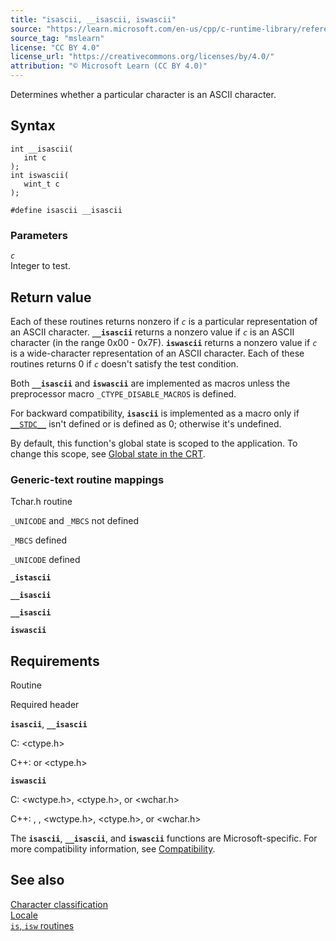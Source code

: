 ```yaml
---
title: "isascii, __isascii, iswascii"
source: "https://learn.microsoft.com/en-us/cpp/c-runtime-library/reference/isascii-isascii-iswascii?view=msvc-170"
source_tag: "mslearn"
license: "CC BY 4.0"
license_url: "https://creativecommons.org/licenses/by/4.0/"
attribution: "© Microsoft Learn (CC BY 4.0)"
---
```

Determines whether a particular character is an ASCII character.

## Syntax

```
int __isascii(
   int c
);
int iswascii(
   wint_t c
);

#define isascii __isascii
```

### Parameters

_`c`_  
Integer to test.

## Return value

Each of these routines returns nonzero if _`c`_ is a particular representation of an ASCII character. **`__isascii`** returns a nonzero value if _`c`_ is an ASCII character (in the range 0x00 - 0x7F). **`iswascii`** returns a nonzero value if _`c`_ is a wide-character representation of an ASCII character. Each of these routines returns 0 if _`c`_ doesn't satisfy the test condition.

Both **`__isascii`** and **`iswascii`** are implemented as macros unless the preprocessor macro `_CTYPE_DISABLE_MACROS` is defined.

For backward compatibility, **`isascii`** is implemented as a macro only if [`__STDC__`](https://learn.microsoft.com/en-us/cpp/preprocessor/predefined-macros?view=msvc-170) isn't defined or is defined as 0; otherwise it's undefined.

By default, this function's global state is scoped to the application. To change this scope, see [Global state in the CRT](https://learn.microsoft.com/en-us/cpp/c-runtime-library/global-state?view=msvc-170).

### Generic-text routine mappings

Tchar.h routine

`_UNICODE` and `_MBCS` not defined

`_MBCS` defined

`_UNICODE` defined

**`_istascii`**

**`__isascii`**

**`__isascii`**

**`iswascii`**

## Requirements

Routine

Required header

**`isascii`**, **`__isascii`**

C: <ctype.h>

C++: <cctype> or <ctype.h>

**`iswascii`**

C: <wctype.h>, <ctype.h>, or <wchar.h>

C++: <cwctype>, <cctype>, <wctype.h>, <ctype.h>, or <wchar.h>

The **`isascii`**, **`__isascii`**, and **`iswascii`** functions are Microsoft-specific. For more compatibility information, see [Compatibility](https://learn.microsoft.com/en-us/cpp/c-runtime-library/compatibility?view=msvc-170).

## See also

[Character classification](https://learn.microsoft.com/en-us/cpp/c-runtime-library/character-classification?view=msvc-170)  
[Locale](https://learn.microsoft.com/en-us/cpp/c-runtime-library/locale?view=msvc-170)  
[`is`, `isw` routines](https://learn.microsoft.com/en-us/cpp/c-runtime-library/is-isw-routines?view=msvc-170)
